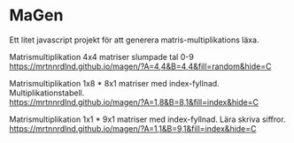 # MaGen
Ett litet javascript projekt för att generera matris-multiplikations läxa.

Matrismultiplikation 4x4 matriser slumpade tal 0-9  
https://mrtnnrdlnd.github.io/magen/?A=4,4&B=4,4&fill=random&hide=C

Matrismultiplikation 1x8 * 8x1 matriser med index-fyllnad. Multiplikationstabell.  
https://mrtnnrdlnd.github.io/magen/?A=1,8&B=8,1&fill=index&hide=C

Matrismultiplikation 1x1 * 9x1 matriser med index-fyllnad. Lära skriva siffror.  
https://mrtnnrdlnd.github.io/magen/?A=1,1&B=9,1&fill=index&hide=C
